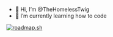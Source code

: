 - 👋 Hi, I’m @TheHomelessTwig
- 🌱 I’m currently learning how to code

<a href="https://roadmap.sh"><img src="https://roadmap.sh/card/tall/681d478542b1a24787446327?variant=dark&roadmaps=python%2Ccomputer-science%2Cdatastructures-and-algorithms" alt="roadmap.sh"/></a>
<b>
<div data-iframe-width="150" data-iframe-height="270" data-share-badge-id="af1dea6c-8987-4bbf-9de3-309ad7f75745" data-share-badge-host="https://www.credly.com"></div><script type="text/javascript" async src="//cdn.credly.com/assets/utilities/embed.js"></script>
<!---
TheHomelessTwig/TheHomelessTwig is a ✨ special ✨ repository because its `README.md` (this file) appears on your GitHub profile.
You can click the Preview link to take a look at your changes.
--->

